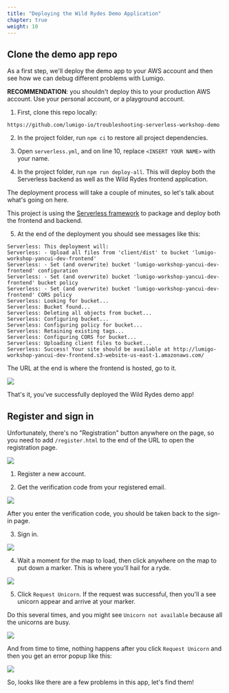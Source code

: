 ```yaml
---
title: "Deploying the Wild Rydes Demo Application"
chapter: true
weight: 10
---
```


## Clone the demo app repo

As a first step, we'll deploy the demo app to your AWS account and then see how we can debug different problems with Lumigo.

**RECOMMENDATION**: you shouldn't deploy this to your production AWS account. Use your personal account, or a playground account.

1. First, clone this repo locally:

`https://github.com/lumigo-io/troubleshooting-serverless-workshop-demo`

2. In the project folder, run `npm ci` to restore all project dependencies.

3. Open `serverless.yml`, and on line 10, replace `<INSERT YOUR NAME>` with your name.

4. In the project folder, run `npm run deploy-all`. This will deploy both the Serverless backend as well as the Wild Rydes frontend application.

The deployment process will take a couple of minutes, so let's talk about what's going on here.

This project is using the [Serverless framework](https://www.serverless.com/open-source/) to package and deploy both the frontend and backend.



5. At the end of the deployment you should see messages like this:

```
Serverless: This deployment will:
Serverless: - Upload all files from 'client/dist' to bucket 'lumigo-workshop-yancui-dev-frontend'
Serverless: - Set (and overwrite) bucket 'lumigo-workshop-yancui-dev-frontend' configuration
Serverless: - Set (and overwrite) bucket 'lumigo-workshop-yancui-dev-frontend' bucket policy
Serverless: - Set (and overwrite) bucket 'lumigo-workshop-yancui-dev-frontend' CORS policy
Serverless: Looking for bucket...
Serverless: Bucket found...
Serverless: Deleting all objects from bucket...
Serverless: Configuring bucket...
Serverless: Configuring policy for bucket...
Serverless: Retaining existing tags...
Serverless: Configuring CORS for bucket...
Serverless: Uploading client files to bucket...
Serverless: Success! Your site should be available at http://lumigo-workshop-yancui-dev-frontend.s3-website-us-east-1.amazonaws.com/
```

The URL at the end is where the frontend is hosted, go to it.

![](/images/mod01-002.png)

That's it, you've successfully deployed the Wild Rydes demo app!

## Register and sign in

Unfortunately, there's no "Registration" button anywhere on the page, so you need to add `/register.html` to the end of the URL to open the registration page.

![](/images/mod01-003.png)

1. Register a new account.

2. Get the verification code from your registered email.

![](/images/mod01-004.png)

After you enter the verification code, you should be taken back to the sign-in page.

3. Sign in.

![](/images/mod01-005.png)

4. Wait a moment for the map to load, then click anywhere on the map to put down a marker. This is where you'll hail for a ryde.

![](/images/mod01-006.png)

5. Click `Request Unicorn`. If the request was successful, then you'll a see unicorn appear and arrive at your marker.

Do this several times, and you might see `Unicorn not available` because all the unicorns are busy.

![](/images/mod01-007.png)

And from time to time, nothing happens after you click `Request Unicorn` and then you get an error popup like this:

![](/images/mod01-008.png)

So, looks like there are a few problems in this app, let's find them!
